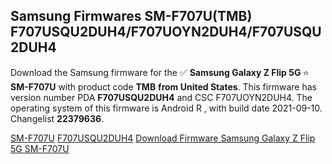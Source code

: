 <h2>Samsung Firmwares SM-F707U(TMB) F707USQU2DUH4/F707UOYN2DUH4/F707USQU2DUH4</h2>
Download the Samsung firmware for the ✅ <strong>Samsung Galaxy Z Flip 5G </strong> ⭐ <strong>SM-F707U</strong> with product code <strong>TMB</strong> <strong> from United States</strong>. This firmware has version number PDA <strong>F707USQU2DUH4</strong> and CSC F707UOYN2DUH4. The operating system of this firmware is Android R , with build date 2021-09-10. Changelist <strong>22379636</strong>.


[SM-F707U](https://samfirm.shop/samsung/model/SM-F707U)
[F707USQU2DUH4](https://samfirm.shop/samsung/pda/F707USQU2DUH4)
[Download Firmware Samsung Galaxy Z Flip 5G SM-F707U](https://samfirm.shop/samsung/firmware/455208)
